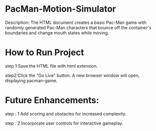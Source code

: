 # PacMan-Motion-Simulator
Description: The HTML document creates a basic Pac-Man game with randomly generated Pac-Man characters that bounce off the container's boundaries and change mouth states while moving.

# How to Run Project
step 1:Save the HTML file with html extension.

step2:Click the "Go Live" button. A new browser window will open, displaying pacman-game.

# Future Enhancements:

step : 1 Add scoring and obstacles for increased complexity.

step : 2 Incorporate user controls for interactive gameplay.
